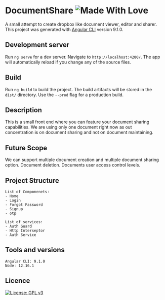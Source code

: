 # DocumentShare ![Made With Love](https://img.shields.io/badge/Made%20With-Love-orange.svg)
A small attempt to create dropbox like document viewer, editor and sharer.
This project was generated with [Angular CLI](https://github.com/angular/angular-cli) version 9.1.0.

## Development server

Run `ng serve` for a dev server. Navigate to `http://localhost:4200/`. The app will automatically reload if you change any of the source files.

## Build

Run `ng build` to build the project. The build artifacts will be stored in the `dist/` directory. Use the `--prod` flag for a production build.


## Description
This is a small front end where you can feature your document sharing capabilities. We are using only one document right now as out concentration is on document sharing and not on document maintaining.

## Future Scope
We can support multiple document creation and multiple document sharing option. Document deletion. Documents user access control levels.

## Project Structure
```
List of Componenets:
- Home
- Login
- Forgot Password
- Signup
- otp

List of services:
- Auth Guard
- Http Interseptor
- Auth Service
```

## Tools and versions
```
Angular CLI: 9.1.0
Node: 12.16.1
```


## Licence
[![License: GPL v3](https://img.shields.io/badge/License-GPLv3-blue.svg)](https://www.gnu.org/licenses/gpl-3.0)
